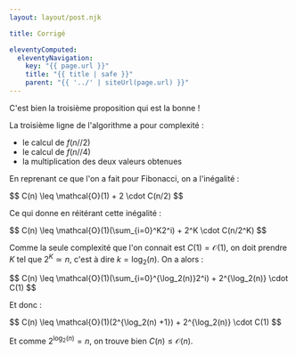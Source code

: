 ```yaml
---
layout: layout/post.njk

title: Corrigé

eleventyComputed:
  eleventyNavigation:
    key: "{{ page.url }}"
    title: "{{ title | safe }}"
    parent: "{{ '../' | siteUrl(page.url) }}"
---
```


C'est bien la troisième proposition qui est la bonne !

La troisième ligne de l'algorithme a pour complexité :

- le calcul de $f(n//2)$
- le calcul de $f(n//4)$
- la multiplication des deux valeurs obtenues

En reprenant ce que l'on a fait pour Fibonacci, on a l'inégalité :

<div>
$$
C(n) \leq \mathcal{O}(1) + 2 \cdot C(n/2)
$$
</div>

Ce qui donne en réitérant cette inégalité :

<div>
$$
C(n) \leq \mathcal{O}(1)(\sum_{i=0}^K2^i) + 2^K \cdot C(n/2^K)
$$
</div>

Comme la seule complexité que l'on connait est $C(1) = \mathcal{O}(1)$, on doit prendre $K$ tel que $2^K \simeq n$, c'est à dire $k = \log_2(n)$. On a alors :

<div>
$$
C(n) \leq \mathcal{O}(1)(\sum_{i=0}^{\log_2(n)}2^i) + 2^{\log_2(n)} \cdot C(1)
$$
</div>

Et donc :

<div>
$$
C(n) \leq \mathcal{O}(1)(2^{\log_2(n) +1}) + 2^{\log_2(n)} \cdot C(1)
$$
</div>

Et comme $2^{\log_2(n)} = n$, on trouve bien $C(n) \leq \mathcal{O}(n)$.
